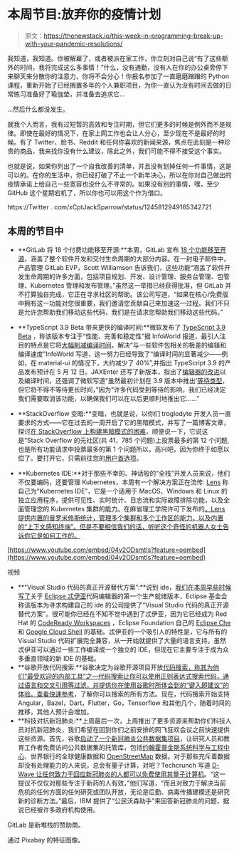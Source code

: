 # 本周节目:放弃你的疫情计划

> 原文：<https://thenewstack.io/this-week-in-programming-break-up-with-your-pandemic-resolutions/>

我知道，我知道。你被解雇了，或者被派在家工作，你立刻对自己说“有了这些额外的时间，我将完成这么多事情！”什么，没有通勤，没有人在你的办公桌旁停下来聊天来分散你的注意力，你将不会分心！你报名参加了一直磨磨蹭蹭的 Python 课程，重新开始了已经搁置多年的个人兼职项目，为你一直认为没有时间去做的日常练习准备好了瑜伽垫，并准备去追求它…

…然后什么都没发生。

就我个人而言，我有过短暂的高效和专注时期，但它们更多的时候是例外而不是规律。即使在最好的情况下，在家上网工作也会让人分心，至少现在不是最好的时候。有了 Twitter、脸书、Reddit 和任何你喜欢的新闻来源，焦点在此刻是一种珍贵的商品，我来找你没有什么建议，除此之外，我们可能不得不接受这个事实。

也就是说，如果你列出了一个自我改善的清单，并且没有划掉任何一件事情，这是可以的。在你的生活中，你已经打破了不止一个新年决心，所以在你对自己做出的疫情承诺上给自己一些宽容也没什么不寻常的。如果没有别的事情，嘿，至少 GitHub 这个星期宕机了，所以你也可以用这个作为借口。

https://Twitter . com/xCptJackSparrow/status/1245812949165342721

## 本周的节目中

*   **GitLab 将 18 个付费功能移至开源:**本周，GitLab 宣布 [18 个功能移至开源](https://about.gitlab.com/blog/2020/03/30/new-features-to-core/)，涵盖了整个软件开发和交付生命周期的大部分内容。在一封电子邮件中，产品管理 GitLab EVP，Scott Williamson 告诉我们，这些功能“涵盖了软件开发生命周期的许多方面，包括项目规划、开发、设计管理、服务台管理、包管理、Kubernetes 管理和发布管理。”虽然这一举措已经获得批准，但 GitLab 并不打算独自完成，它正在寻求社区的帮助。该公司写道，“如果在核心/免费版中拥有这一功能对您很重要，我们邀请您贡献自己来加速这一过程。我们不只是允许您帮助我们移动这些代码，我们是在请求您帮助我们移动这些代码。”
*   **TypeScript 3.9 Beta 带来更快的编译时间:**微软发布了 [TypeScript 3.9 Beta](https://devblogs.microsoft.com/typescript/announcing-typescript-3-9-beta/) ，称该版本专注于“性能、完善和稳定性”据 InfoWorld 报道，最引人注目的特点是它将[大幅削减编译时间](https://www.infoworld.com/article/3535211/typescript-39-slashes-compile-times-for-packages.html)，解决“与一些软件包相关的极差的编辑和编译速度”InfoWorld 写道，这一努力已经导致了“编译时间的显著减少——例如，在 material-ui 的情况下，大约减少了 40%”,并指出 TypeScript 3.9 的产品发布预计在 5 月 12 日。JAXEnter 还写了新版本，指出了[编辑器的改进](https://jaxenter.com/typescript-3-9-beta-170481.html)以及编译时间，还强调了微软写道“虽然最初计划在 3.9 版本中推出'[等待类型](https://github.com/microsoft/TypeScript/pull/35998)，但它将不得不等待更长时间，”因为“许多代码受到等待的影响，我们已经决定我们需要取消该功能，以确保我们可以在以后更顺利地推出它……”

*   **StackOverflow 变暗:**变暗，也就是说，以你们 troglodyte 开发人员一直要求的方式——它在过去的一周开启了它的黑暗模式，并写了一篇博客文章，探讨[在 StackOverflow 上构建黑暗模式的困难](https://stackoverflow.blog/2020/03/31/building-dark-mode-on-stack-overflow/)，顺便说一下，它说这是“Stack Overflow 的元社区(共 41，785 个问题)上投票最多的第 12 个问题,也是所有功能请求中投票最多的第 1 个问题所以，高兴吧，因为你终于如愿以偿了。要打开它，只需前往您的[用户首选项](https://stackoverflow.com/users/preferences/current)。
*   **Kubernetes IDE:**对于那些不幸的、神话般的“全栈”开发人员来说，他们不仅要编码，还要管理 Kubernetes，本周有一个解决方案正在流传: [Lens](https://k8slens.dev/) 称自己为“Kubernetes IDE”，它是一个适用于 MacOS、Windows 和 Linux 的独立应用程序，提供可见性、实时统计、日志流和实际故障排除功能，以及全面管理您的 Kubernetes 集群的能力。在麻省理工学院许可下发布的[，Lens 提供内置的普罗米修斯统计，管理多个集群和多个工作区的能力，以及内置的“上下文感知终端”。但是不要相信我们的话，听听这个奇怪的机器人女士告诉你它是如何工作的。](https://github.com/lensapp/lens)

[https://www.youtube.com/embed/04v2ODsmtIs?feature=oembed](https://www.youtube.com/embed/04v2ODsmtIs?feature=oembed)

视频

*   **“Visual Studio 代码的真正开源替代方案”:**说到 ide，[我们在本周早些时候写了](https://thenewstack.io/eclipse-theia-offers-a-true-open-source-alternative-to-visual-studio-code/)关于 [Eclipse 忒伊亚](https://theia-ide.org/)代码编辑器的第一个生产就绪版本，Eclipse 基金会称该版本为寻求构建自己的 ide 的公司提供了“Visual Studio 代码的真正开源替代方案”。很可能你已经在不知不觉中遇到了忒伊亚，因为它已经成为 Red Hat 的 [CodeReady Workspaces](https://developers.redhat.com/products/codeready-workspaces/overview) ，Eclipse Foundation 自己的 [Eclipse Che](https://www.eclipse.org/che/) 和 [Google Cloud Shell](https://cloud.google.com/shell) 的基础。忒伊亚的一个吸引人的特性是，它与所有的 Visual Studio 代码扩展完全兼容，从一开始就提供了大量的语言支持。虽然忒伊亚可以通过一些工作编译成一个独立的 IDE，但现在它主要专注于成为众多垂直领域的新 IDE 的基础。
*   **谷歌开放代码搜索:**谷歌决定为谷歌开源项目开放[代码搜索，称其为他们“最受欢迎的内部工具”之一代码搜索让你可以使用正则表达式搜索代码，通过语言和交叉引用等过滤，并提供你在使用谷歌时所体会到的“键入即建议”的体验。查看](http://opensource.googleblog.com/2020/04/code-search-for-google-open-source.html)[快速参考](https://developers.google.com/code-search/reference)，了解你可以搜索的所有方法。现在，代码搜索开始支持 Angular，Bazel，Dart，Flutter，Go，Tensorflow 和其他几个，随着时间的推移，其他人预计会增加。
*   **科技对抗新冠肺炎:**上周最后一次，上周推出了更多资源来帮助你们科技人员对抗新冠肺炎，我们希望在回到你们之前安排的网飞狂欢会议之前快速提供这些资源。首先，谷歌[启动了一个新冠肺炎公共数据集项目](https://www.programmableweb.com/news/google-launches-covid-19-public-datasets-program/brief/2020/03/31)，让研究人员和教育工作者免费访问公共数据集的托管库，包括[约翰霍普金斯系统科学与工程中心](https://console.cloud.google.com/marketplace/details/johnshopkins/covid19_jhu_global_cases?filter=solution-type:dataset&q=covid&id=430e16bb-bd19-42dd-bb7a-d38386a9edf5)、世界银行的全球健康数据和 [OpenStreetMap](https://www.programmableweb.com/company/openstreetmap) 数据。对于那些充斥着数据却没有处理能力的人来说，总会有量子计算，对吧？Techcrunch 写道 [D-Wave 让任何致力于回应新冠肺炎的人都可以免费使用其量子计算机](https://techcrunch.com/2020/03/31/d-wave-gives-anyone-working-on-responses-to-the-covid-19-free-access-to-its-quantum-computer/)。“这一提议不仅仅对那些专注于新药的人有效，”他们写道，“而且对致力于解决当前危机的任何方面的任何研究或团队开放，无论是后勤、病毒传播建模还是研究新的诊断方法。”最后，IBM 提供了“公民沃森助手”来回答新冠肺炎的问题，据说已经被许多政府机构使用。

GitLab 是新堆栈的赞助商。

通过 Pixabay 的特征图像。

<svg xmlns:xlink="http://www.w3.org/1999/xlink" viewBox="0 0 68 31" version="1.1"><title>Group</title> <desc>Created with Sketch.</desc></svg>